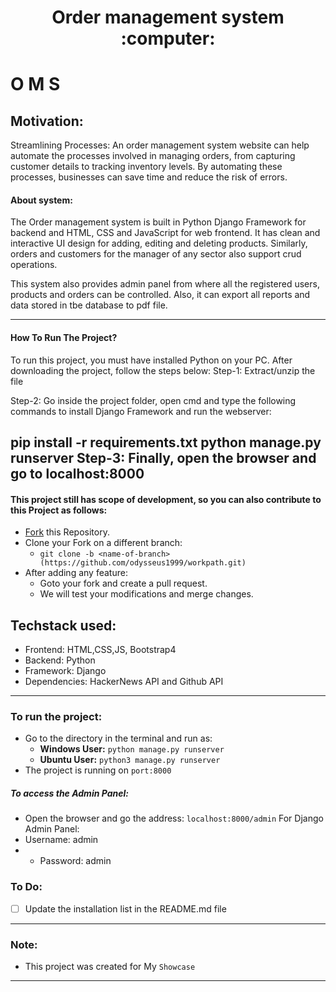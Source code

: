 <div align="center">	
	<h1>Order management system :computer:</h1>
</div>

# O M S
## Motivation: 
Streamlining Processes: An order management system website can help automate the processes involved in managing orders, from capturing customer details to tracking inventory levels. By automating these processes, businesses can save time and reduce the risk of errors.
#### About system:
The Order management system is built in Python Django Framework for backend and HTML, CSS and JavaScript for web frontend. It has clean and interactive UI design for adding, editing and deleting products. Similarly, orders and customers for the manager of any sector also support crud operations.

This system also provides admin panel from where all the registered users, products and orders can be controlled. Also, it can export all reports and data stored in tbe database to pdf file.

------------------------------------------
#### How To Run The Project?
To run this project, you must have installed Python on your PC. After downloading the project, follow the steps below:
Step-1: Extract/unzip the file

Step-2: Go inside the project folder, open cmd and type the following commands to install Django Framework and run the webserver:

pip install -r requirements.txt
python manage.py runserver
Step-3: Finally, open the browser and go to localhost:8000
------------------------------------------

#### This project still has scope of development, so you can also contribute to this Project as follows:
* [Fork]((https://github.com/odysseus1999/workpath.git)) this Repository.
* Clone your Fork on a different branch:
	* `git clone -b <name-of-branch>(https://github.com/odysseus1999/workpath.git)`
* After adding any feature:
	* Goto your fork and create a pull request.
	* We will test your modifications and merge changes.
	

## Techstack used:
- Frontend: HTML,CSS,JS, Bootstrap4
- Backend: Python
- Framework: Django
- Dependencies: HackerNews API and Github API

------------------------------------------
### To run the project:
* Go to the directory in the terminal and run as:
	* **Windows User:** `python manage.py runserver`
	* **Ubuntu User:** `python3 manage.py runserver`
* The project is running on `port:8000`

##### To access the Admin Panel:
* Open the browser and go the address: `localhost:8000/admin`
	For Django Admin Panel:
 * Username: admin
 * * Password: admin



### To Do:
* [ ] Update the installation list in the README.md file

------------------------------------------

### Note:
- This project was created for My `Showcase`

------------------------------------------


